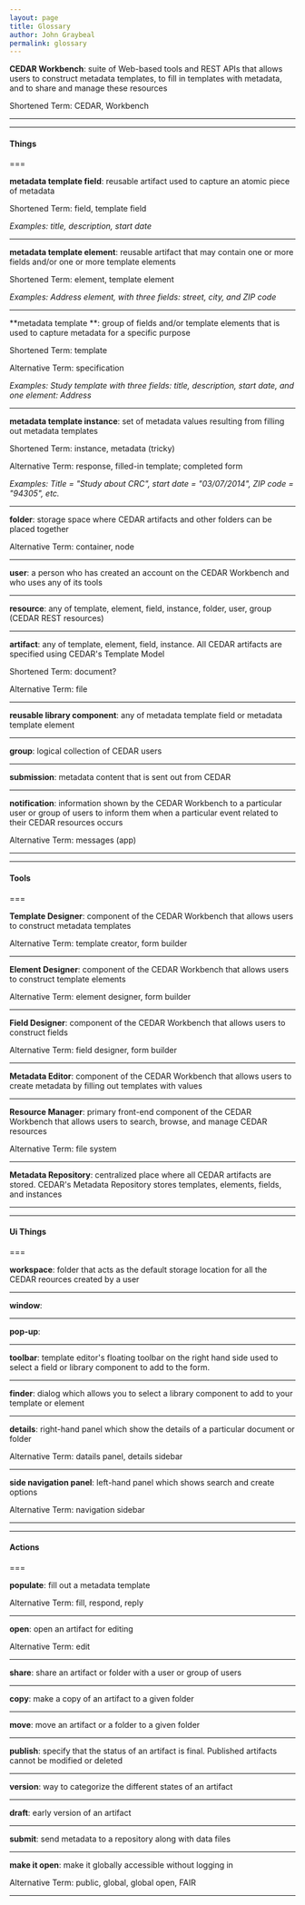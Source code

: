 ```yaml
---
layout: page
title: Glossary
author: John Graybeal
permalink: glossary
---
```

**CEDAR Workbench**: suite of Web-based tools and REST APIs that allows users to construct metadata templates, to fill in templates with metadata, and to share and manage these resources

Shortened Term: CEDAR, Workbench

---

---

#### Things

===

**metadata template field**: reusable artifact used to capture an atomic piece of metadata

Shortened Term: field, template field

*Examples: title, description, start date*

---

**metadata template element**: reusable artifact that may contain one or more fields and/or one or more template elements

Shortened Term: element, template element

*Examples: Address element, with three fields: street, city, and ZIP code*

---

**metadata template **: group of fields and/or template elements that is used to capture metadata for a specific purpose

Shortened Term: template

Alternative Term: specification

*Examples: Study template with three fields: title, description, start date, and one element: Address*

---

**metadata template instance**: set of metadata values resulting from filling out metadata templates

Shortened Term: instance, metadata (tricky)

Alternative Term: response, filled-in template; completed form

*Examples: Title = "Study about CRC", start date = "03/07/2014", ZIP code = "94305", etc.*

---

**folder**: storage space where CEDAR artifacts and other folders can be placed together

Alternative Term: container, node

---

**user**: a person who has created an account on the CEDAR Workbench and who uses any of its tools

---

**resource**: any of template, element, field, instance, folder, user, group (CEDAR REST resources)

---

**artifact**: any of template, element, field, instance. All CEDAR artifacts are specified using CEDAR's Template Model

Shortened Term: document?

Alternative Term: file

---

**reusable library component**: any of metadata template field or metadata template element

---

**group**: logical collection of CEDAR users

---

**submission**: metadata content that is sent out from CEDAR

---

**notification**: information shown by the CEDAR Workbench to a particular user or group of users to inform them when a particular event related to their CEDAR resources occurs

Alternative Term: messages (app)

---

---

#### Tools

===

**Template Designer**: component of the CEDAR Workbench that allows users to construct metadata templates

Alternative Term: template creator, form builder

---

**Element Designer**: component of the CEDAR Workbench that allows users to construct template elements

Alternative Term: element designer, form builder

---

**Field Designer**: component of the CEDAR Workbench that allows users to construct fields

Alternative Term: field designer, form builder

---

**Metadata Editor**: component of the CEDAR Workbench that allows users to create metadata by filling out templates with values

---

**Resource Manager**: primary front-end component of the CEDAR Workbench that allows users to search, browse, and manage CEDAR resources

Alternative Term: file system

---

**Metadata Repository**: centralized place where all CEDAR artifacts are stored. CEDAR's Metadata Repository stores templates, elements, fields, and instances

---

---

#### Ui Things

===

**workspace**: folder that acts as the default storage location for all the CEDAR reources created by a user

---

**window**: 

---

**pop-up**: 

---

**toolbar**: template editor's floating toolbar on the right hand side used to select a field or library component to add to the form.

---

**finder**: dialog which allows you to select a library component to add to your template or element

---

**details**: right-hand panel which show the details of a particular document or folder

Alternative Term: datails panel, details sidebar

---

**side navigation panel**: left-hand panel which shows search and create options

Alternative Term: navigation sidebar

---

---

#### Actions

===

**populate**: fill out a metadata template

Alternative Term: fill, respond, reply

---

**open**: open an artifact for editing

Alternative Term: edit

---

**share**: share an artifact or folder with a user or group of users

---

**copy**: make a copy of an artifact to a given folder

---

**move**: move an artifact or a folder to a given folder

---

**publish**: specify that the status of an artifact is final. Published artifacts cannot be modified or deleted

---

**version**: way to categorize the different states of an artifact

---

**draft**: early version of an artifact

---

**submit**: send metadata to a repository along with data files

---

**make it open**: make it globally accessible without logging in

Alternative Term: public, global,  global open, FAIR

---

